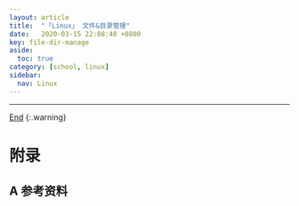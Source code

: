 ```yaml
---
layout: article
title:  "「Linux」 文件&目录管理"
date:   2020-03-15 22:08:40 +0800
key: file-dir-manage
aside:
  toc: true
category: [school, linux]
sidebar:
  nav: Linux
---
```

<span id="head"></span>

<!--more-->


-------------------  
[End](#head)
{:.warning}  


# 附录
## A 参考资料
